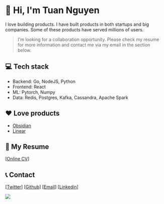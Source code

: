 #  👋 Hi, I'm Tuan Nguyen

I love building products. I have built products in both startups and big companies. Some of these products have served millions of users.

>I'm looking for a collaboration opportunity. Please check my resume for more information 
>and contact me via my email in the section below.

## 💻 Tech stack

- Backend: Go, NodeJS, Python
- Frontend: React
- ML: Pytorch, Numpy
- Data: Redis, Postgres, Kafka, Cassandra, Apache Spark

## ❤ Love products

- [Obsidian](https://obsidian.md/)
- [Linear](https://linear.app/)

## 📝 My Resume

[[Online CV](https://read.cv/tuan3w)]

## 📞 Contact

[[Twitter](https://twitter.com/tuan3w)] [[Github](https://github.com/tuan3w)] [[Email](mailto:tuannd.dev@gmail.com)] [[Linkedin](https://linkedin.com/in/tuan3w)]

![](https://komarev.com/ghpvc/?username=tuan3w)
